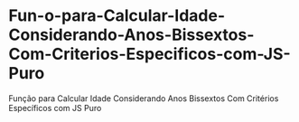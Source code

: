 # Fun-o-para-Calcular-Idade-Considerando-Anos-Bissextos-Com-Criterios-Especificos-com-JS-Puro
Função para Calcular Idade Considerando Anos Bissextos Com Critérios Específicos com JS Puro
